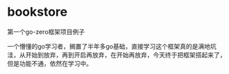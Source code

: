# bookstore
第一个go-zero框架项目例子

一个懵懂的go学习者，搁置了半年多go基础，直接学习这个框架真的是满地坑洼，从开始到放弃，再到开启再放弃，在开始再放弃，今天终于把框架搭起来了，但是功能不通，依然在学习中。
